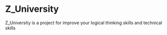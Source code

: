 # Z_University
Z_University is a project for improve your logical thinking skills and technical skills
